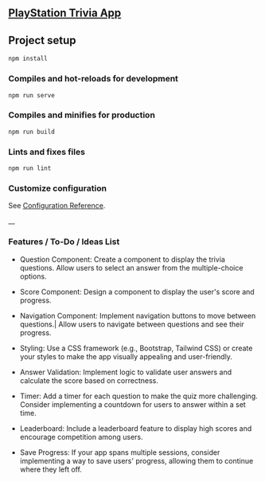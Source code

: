 ## [PlayStation Trivia App](https://candaceandrews.github.io/Game-Trivia-App/)

## Project setup
```
npm install
```

### Compiles and hot-reloads for development
```
npm run serve
```

### Compiles and minifies for production
```
npm run build
```

### Lints and fixes files
```
npm run lint
```

### Customize configuration
See [Configuration Reference](https://cli.vuejs.org/config/).

__
### Features / To-Do / Ideas List
- Question Component: Create a component to display the trivia questions. Allow users to select an answer from the multiple-choice options.

- Score Component: Design a component to display the user's score and progress.

- Navigation Component: Implement navigation buttons to move between questions.| Allow users to navigate between questions and see their progress.

- Styling: Use a CSS framework (e.g., Bootstrap, Tailwind CSS) or create your styles to make the app visually appealing and user-friendly.

- Answer Validation: Implement logic to validate user answers and calculate the score based on correctness.

- Timer: Add a timer for each question to make the quiz more challenging. Consider implementing a countdown for users to answer within a set time.

- Leaderboard: Include a leaderboard feature to display high scores and encourage competition among users.

- Save Progress: If your app spans multiple sessions, consider implementing a way to save users' progress, allowing them to continue where they left off.


